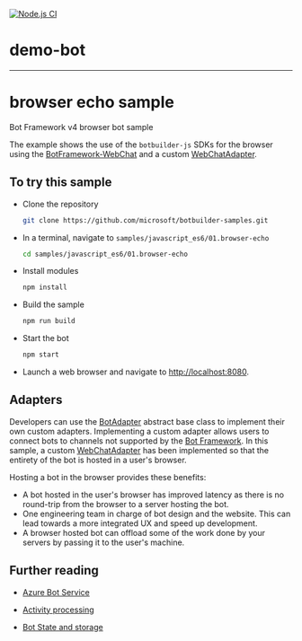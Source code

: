 
[![Node.js CI][ci-badge]][ci]

# demo-bot #


---
[ci]: https://github.com/nfreear/demo-bot/actions/workflows/node.js.yml
[ci-badge]: https://github.com/nfreear/demo-bot/actions/workflows/node.js.yml/badge.svg

# browser echo sample

Bot Framework v4 browser bot sample

The example shows the use of the `botbuilder-js` SDKs for the browser using the [BotFramework-WebChat](https://github.com/Microsoft/BotFramework-WebChat) and a custom [WebChatAdapter][1].

## To try this sample

- Clone the repository

    ```bash
    git clone https://github.com/microsoft/botbuilder-samples.git
    ```

- In a terminal, navigate to `samples/javascript_es6/01.browser-echo`

    ```bash
    cd samples/javascript_es6/01.browser-echo
    ```

- Install modules

    ```bash
    npm install
    ```

- Build the sample

    ```bash
    npm run build
    ```

- Start the bot

    ```bash
    npm start
    ```

- Launch a web browser and navigate to [http://localhost:8080](http://localhost:8080).

## Adapters

Developers can use the [BotAdapter](https://docs.microsoft.com/en-us/javascript/api/botbuilder-core/botadapter) abstract base class to implement their own custom adapters.
Implementing a custom adapter allows users to connect bots to channels not supported by the [Bot Framework](https://docs.microsoft.com/en-us/azure/bot-service/bot-service-manage-channels?view=azure-bot-service-4.0).
In this sample, a custom [WebChatAdapter][1] has been implemented so that the entirety of the bot is hosted in a user's browser.

Hosting a bot in the browser provides these benefits:

- A bot hosted in the user's browser has improved latency as there is no round-trip from the browser to a server hosting the bot.
- One engineering team in charge of bot design and the website. This can lead towards a more integrated UX and speed up development.
- A browser hosted bot can offload some of the work done by your servers by passing it to the user's machine.

## Further reading

- [Azure Bot Service](https://docs.microsoft.com/en-us/azure/bot-service/bot-service-overview-introduction?view=azure-bot-service-4.0)
- [Activity processing](https://docs.microsoft.com/en-us/azure/bot-service/bot-builder-concept-activity-processing?view=azure-bot-service-4.0)
- [Bot State and storage](https://docs.microsoft.com/en-us/azure/bot-service/bot-builder-storage-concept?view=azure-bot-service-4.0)

  [1]: ./src/webChatAdapter.ts

